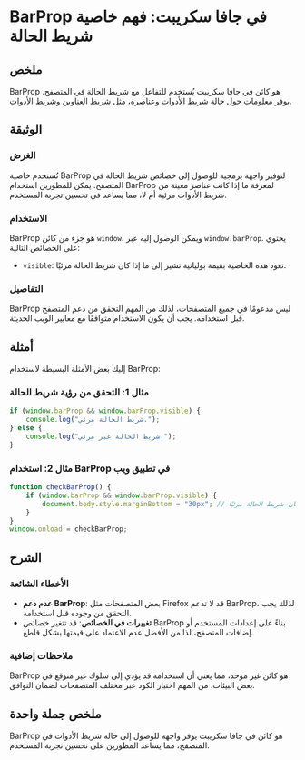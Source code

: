 <!--
Meta Description: # BarProp في جافا سكريبت: فهم خاصية شريط الحالة ## ملخص BarProp هو كائن في جافا سكريبت يُستخدم للتفاعل مع شريط الحالة في المتصفح. يوفر معلومات حول حال...
Meta Keywords: barprop, شريط, الحالة, window, المتصفح
-->

# BarProp في جافا سكريبت: فهم خاصية شريط الحالة

## ملخص
BarProp هو كائن في جافا سكريبت يُستخدم للتفاعل مع شريط الحالة في المتصفح. يوفر معلومات حول حالة شريط الأدوات وعناصره، مثل شريط العناوين وشريط الأدوات.

## الوثيقة
### الغرض
تُستخدم خاصية BarProp لتوفير واجهة برمجية للوصول إلى خصائص شريط الحالة في المتصفح. يمكن للمطورين استخدام BarProp لمعرفة ما إذا كانت عناصر معينة من شريط الأدوات مرئية أم لا، مما يساعد في تحسين تجربة المستخدم.

### الاستخدام
BarProp هو جزء من كائن `window`، ويمكن الوصول إليه عبر `window.barProp`. يحتوي على الخصائص التالية:
- `visible`: تعود هذه الخاصية بقيمة بوليانية تشير إلى ما إذا كان شريط الحالة مرئيًا.

### التفاصيل
BarProp ليس مدعومًا في جميع المتصفحات، لذلك من المهم التحقق من دعم المتصفح قبل استخدامه. يجب أن يكون الاستخدام متوافقًا مع معايير الويب الحديثة.

## أمثلة
إليك بعض الأمثلة البسيطة لاستخدام BarProp:

### مثال 1: التحقق من رؤية شريط الحالة
```javascript
if (window.barProp && window.barProp.visible) {
    console.log("شريط الحالة مرئي.");
} else {
    console.log("شريط الحالة غير مرئي.");
}
```

### مثال 2: استخدام BarProp في تطبيق ويب
```javascript
function checkBarProp() {
    if (window.barProp && window.barProp.visible) {
        document.body.style.marginBottom = "30px"; // إضافة مساحة إضافية إذا كان شريط الحالة مرئيًا
    }
}
window.onload = checkBarProp;
```

## الشرح
### الأخطاء الشائعة
- **عدم دعم BarProp**: بعض المتصفحات مثل Firefox قد لا تدعم BarProp، لذلك يجب التحقق من وجوده قبل استخدامه.
- **تغييرات في الخصائص**: قد تتغير خصائص BarProp بناءً على إعدادات المستخدم أو إضافات المتصفح، لذا من الأفضل عدم الاعتماد على قيمتها بشكل قاطع.

### ملاحظات إضافية
BarProp هو كائن غير موحد، مما يعني أن استخدامه قد يؤدي إلى سلوك غير متوقع في بعض البيئات. من المهم اختبار الكود عبر مختلف المتصفحات لضمان التوافق.

## ملخص جملة واحدة
BarProp هو كائن في جافا سكريبت يوفر واجهة للوصول إلى حالة شريط الأدوات في المتصفح، مما يساعد المطورين على تحسين تجربة المستخدم.
